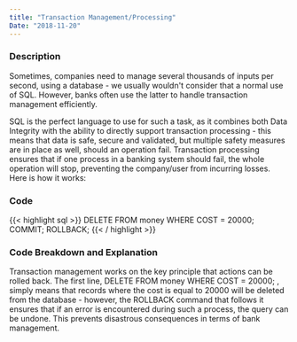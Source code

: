 ```yaml
---
title: "Transaction Management/Processing"
Date: "2018-11-20"
---
```



### Description
Sometimes, companies need to manage several thousands of inputs per second, using a database - we usually wouldn't consider that a normal use of SQL. However, banks often use the latter to handle transaction management efficiently.

SQL is the perfect language to use for such a task, as it combines both Data Integrity with the ability to directly support transaction processing - this means that data is safe, secure and validated, but multiple safety measures are in place as well, should an operation fail. Transaction processing ensures that if one process in a banking system should fail, the whole operation will stop, preventing the company/user from incurring losses. Here is how it works:

### Code
{{< highlight sql  >}}
DELETE FROM money WHERE COST = 20000;
COMMIT;
ROLLBACK;
{{< / highlight >}}

### Code Breakdown and Explanation
Transaction management works on the key principle that actions can be rolled back. The first line, DELETE FROM money WHERE COST = 20000; , simply means that records where the cost is equal to 20000 will be deleted from the database - however, the ROLLBACK command that follows it ensures that if an error is encountered during such a process, the query can be undone. This prevents disastrous consequences in terms of bank management. 
